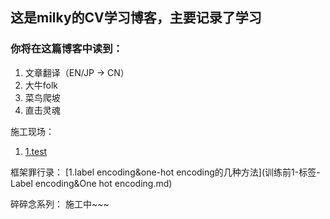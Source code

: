 ## 这是milky的CV学习博客，主要记录了学习
### 你将在这篇博客中读到：
1. 文章翻译（EN/JP -> CN）
2. 大牛folk
3. 菜鸟爬坡
4. 直击灵魂



施工现场：
1. [1.test](test.md)




框架罪行录：
[1.label encoding&one-hot encoding的几种方法](训练前1-标签-Label encoding&One hot encoding.md)


碎碎念系列：
施工中~~~
